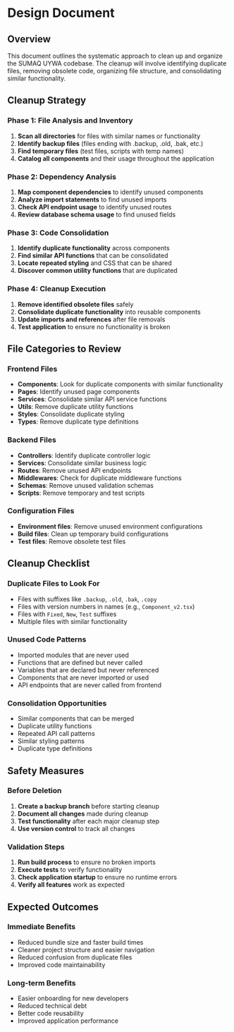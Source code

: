 # Design Document

## Overview

This document outlines the systematic approach to clean up and organize the SUMAQ UYWA codebase. The cleanup will involve identifying duplicate files, removing obsolete code, organizing file structure, and consolidating similar functionality.

## Cleanup Strategy

### Phase 1: File Analysis and Inventory
1. **Scan all directories** for files with similar names or functionality
2. **Identify backup files** (files ending with .backup, .old, .bak, etc.)
3. **Find temporary files** (test files, scripts with temp names)
4. **Catalog all components** and their usage throughout the application

### Phase 2: Dependency Analysis
1. **Map component dependencies** to identify unused components
2. **Analyze import statements** to find unused imports
3. **Check API endpoint usage** to identify unused routes
4. **Review database schema usage** to find unused fields

### Phase 3: Code Consolidation
1. **Identify duplicate functionality** across components
2. **Find similar API functions** that can be consolidated
3. **Locate repeated styling** and CSS that can be shared
4. **Discover common utility functions** that are duplicated

### Phase 4: Cleanup Execution
1. **Remove identified obsolete files** safely
2. **Consolidate duplicate functionality** into reusable components
3. **Update imports and references** after file removals
4. **Test application** to ensure no functionality is broken

## File Categories to Review

### Frontend Files
- **Components**: Look for duplicate components with similar functionality
- **Pages**: Identify unused page components
- **Services**: Consolidate similar API service functions
- **Utils**: Remove duplicate utility functions
- **Styles**: Consolidate duplicate styling
- **Types**: Remove duplicate type definitions

### Backend Files
- **Controllers**: Identify duplicate controller logic
- **Services**: Consolidate similar business logic
- **Routes**: Remove unused API endpoints
- **Middlewares**: Check for duplicate middleware functions
- **Schemas**: Remove unused validation schemas
- **Scripts**: Remove temporary and test scripts

### Configuration Files
- **Environment files**: Remove unused environment configurations
- **Build files**: Clean up temporary build configurations
- **Test files**: Remove obsolete test files

## Cleanup Checklist

### Duplicate Files to Look For
- Files with suffixes like `.backup`, `.old`, `.bak`, `.copy`
- Files with version numbers in names (e.g., `Component_v2.tsx`)
- Files with `Fixed`, `New`, `Test` suffixes
- Multiple files with similar functionality

### Unused Code Patterns
- Imported modules that are never used
- Functions that are defined but never called
- Variables that are declared but never referenced
- Components that are never imported or used
- API endpoints that are never called from frontend

### Consolidation Opportunities
- Similar components that can be merged
- Duplicate utility functions
- Repeated API call patterns
- Similar styling patterns
- Duplicate type definitions

## Safety Measures

### Before Deletion
1. **Create a backup branch** before starting cleanup
2. **Document all changes** made during cleanup
3. **Test functionality** after each major cleanup step
4. **Use version control** to track all changes

### Validation Steps
1. **Run build process** to ensure no broken imports
2. **Execute tests** to verify functionality
3. **Check application startup** to ensure no runtime errors
4. **Verify all features** work as expected

## Expected Outcomes

### Immediate Benefits
- Reduced bundle size and faster build times
- Cleaner project structure and easier navigation
- Reduced confusion from duplicate files
- Improved code maintainability

### Long-term Benefits
- Easier onboarding for new developers
- Reduced technical debt
- Better code reusability
- Improved application performance